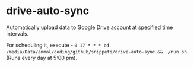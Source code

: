 # drive-auto-sync

Automatically upload data to Google Drive account at specified time intervals.

For scheduling it, execute - `0 17 * * * cd /media/Data/anmol/coding/github/snippets/drive-auto-sync && ./run.sh`.
(Runs every day at 5:00 pm).

